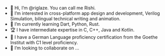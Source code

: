 - 👋 Hi, I’m @riglaze. You can call me Rishi.
- 👀 I’m interested in cross-platform app design and development, Verilog Simulation, bilingual technical writing and animation.
- 🌱 I’m currently learning Dart, Python, Rust.
- 🏆 I have intermediate expertise in C, C++, Java and Kotlin.
- 💯 I have a German Language proficiency certification from the Goethe Institut with C1 level proficiency.
- 💞️ I’m looking to collaborate on ...

<!---
riglaze/riglaze is a ✨ special ✨ repository because its `README.md` (this file) appears on your GitHub profile.
You can click the Preview link to take a look at your changes.
--->
